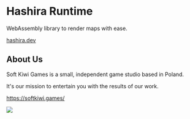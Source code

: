 # Hashira Runtime

WebAssembly library to render maps with ease.

[hashira.dev](https://hashira.dev)

## About Us

Soft Kiwi Games is a small, independent game studio based in Poland.

It's our mission to entertain you with the results of our work.

https://softkiwi.games/

![](https://cdn.softkiwi.games/images/logo/logo-128.png?cache=1)
